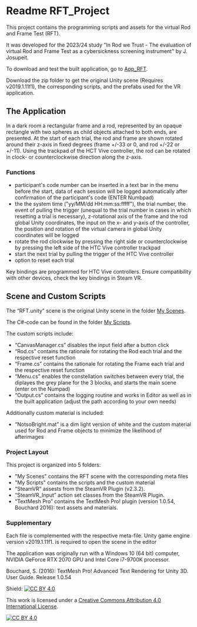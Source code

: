 # Readme RFT_Project

This project contains the programming scripts and assets for the virtual Rod and Frame Test (RFT). 

It was developed for the 2023/24 study "In Rod we Trust - The evaluation of virtual Rod and Frame Test as a cybersickness screening instrument" by J. Josupeit.

To download and test the built application, go to [App_RFT](https://github.com/JudiJ/App_RFT).

Download the zip folder to get the original Unity scene (Requires v2019.1.11f1), the corresponding scripts, and the prefabs used for the VR application.

## The Application
In a dark room a rectangular frame and a rod, represented by an opaque rectangle with two spheres as child objects attached to both ends, are presented.
At the start of each trial, the rod and frame are shown rotated around their z-axis in fixed degrees (frame +/-33 or 0, and rod +/-22 or +/-11). Using the trackpad of the HCT Vive controller, the rod can be rotated in clock- or counterclockwise direction along the z-axis. 

### Functions
- participant's code number can be inserted in a text bar in the menu before the start, data of each session will be logged automatically after confirmation of the participant's code (ENTER Numbpad)
- the the system time ("yy/MM/dd HH:mm:ss:fffff"), the trial number, the event of pulling the trigger (unequal to the trial number in cases in which resetting a trial is necessary), z-rotational axis of the frame and the rod                global Unity coordinates, the input on the x- and y-axis of the controller, the position and rotation of the virtual camera in global Unity coordinates will be logged
- rotate the rod clockwise by pressing the right side or counterclockwise by pressing the left side of the HTC Vive controller trackpad
- start the next trial by pulling the trigger of the HTC Vive controller
- option to reset each trial

Key bindings are programmed for HTC Vive controllers. Ensure compatibility with other devices, check the key bindings in Steam VR. 

## Scene and Custom Scripts
The “RFT.unity” scene is the original Unity scene in the folder [My Scenes](https://github.com/JudiJ/RFT_Project/tree/main/My%20Scenes). 

The C#-code can be found in the folder [My Scripts](https://github.com/JudiJ/RFT_Project/tree/main/My%20Scripts). 

The custom scripts include: 
- “CanvasManager.cs” disables the input field after a button click
- “Rod.cs”  contains the rationale for rotating the Rod each trial and the  respective reset function
- “Frame.cs” contains the rationale for rotating the Frame each trial and the respective reset function
- “Menu.cs” enables the constellation switches between every trial, the diplayes the grey plane for the 3 blocks, and starts the main scene (enter on the Numpad) 
- “Output.cs” contains the logging routine and works in Editor as well as in the built application (adjust the path according to your own needs)

Additionally custom material is included: 
- “NotsoBright.mat” is a dim light version of white and the custom material used for Rod and Frame objects to minimize the likelihood of afterimages

### Project Layout
This project is organized into 5 folders:
- "My Scenes" contains the RFT scene with the corresponding meta files
- "My Scripts" contains the scripts and the custom material
- “SteamVR” assests from the SteamVR Plugin (v2.3.2).
- “SteamVR_Input” action set classes from the SteamVR Plugin. 
- “TextMesh Pro” contains the TextMesh Pro! plugin (version 1.0.54, Bouchard 2016): text assets and materials.

### Supplementary
Each file is complemented with the respective meta-file.
Unity game engine version v2019.1.11f1. is required to open the scene in the editor

The application was originally run with a Windows 10 (64 bit) computer, NVIDIA GeForce RTX 2070 GPU and Intel Core i7-9700K processor.

Bouchard, S. (2016): TextMesh Pro! Advanced Text Rendering for Unity 3D. User Guide. Release 1.0.54

Shield: [![CC BY 4.0][cc-by-shield]][cc-by]

This work is licensed under a
[Creative Commons Attribution 4.0 International License][cc-by].

[![CC BY 4.0][cc-by-image]][cc-by]

[cc-by]: http://creativecommons.org/licenses/by/4.0/
[cc-by-image]: https://i.creativecommons.org/l/by/4.0/88x31.png
[cc-by-shield]: https://img.shields.io/badge/License-CC%20BY%204.0-lightgrey.svg
